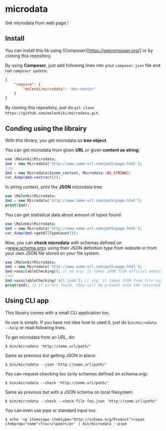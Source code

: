 # microdata

Get microdata from web page !

## Install

You can install this lib using (Composer)[https://getcomposer.org/] or by cloning this repository.

By using **Composer**, just add following lines into your `composer.json` file and run `composer update`:
```json
{
    "require": {
        "malenki/microdata": "dev-master"
    }
}
```

By cloning this repository, just do `git clone https://github.com/malenkiki/microdata.git`.

## Conding using the librairy

With this library, you get microdata as **tree object**.

You can get microdata from given **URL** or given **content as string**:

```php
use \Malenki\Microdata;
$md = new Microdata('http://www.some-url.com/path/page.html');
//or
$md = new Microdata($some_content, Microdata::AS_STRING);
var_dump($md->extract());
```

In string context, print the **JSON** microdata tree:

```php
use \Malenki\Microdata;
$md = new Microdata('http://www.some-url.com/path/page.html');
print($md);
```

You can get statistical data about amount of types found:

```php
use \Malenki\Microdata;
$md = new Microdata('http://www.some-url.com/path/page.html');
var_dump($md->getAllTypeCount());
```

Now, you can **check microdata** with schemas defined on <www.schema.org> using their JSON definition type from website or from your own JSON file stored on your file system.

```php
use \Malenki\Microdata;
$md = new Microdata('http://www.some-url.com/path/page.html');
$md->availableChecking(); // no arg: it takes JSON from official website
//or
$md->availableChecking('all.json'); // arg: it takes JSON from file system
print($md); // If errors found, they will be present into the returned JSON
```

## Using CLI app

This librairy comes with a small CLI application too.

Its use is simple. If you have not idea how to used it, just do `bin/microdata --help` or read following lines.

To get microdata from an URL, do:

```
$ bin/microdata 'http://some.url/path/'
```

Same as previous but getting JSON in place:

```
$ bin/microdata --json 'http://some.url/path/'
```

You can request checking too (only schemas defined on schema.org):

```
$ bin/microdata --check 'http://some.url/path/'
```

Same as previous but with a JSON schema on local filesystem:

```
$ bin/microdata --check --check-file foo.json 'http://some.url/path/'
```

You can even use pipe or standard input too:

```
$ echo '<p itemscope itemtype="http://schema.org/Product"><span itemprop="name">Truc</span></p>' | bin/microdata --pipe

```
